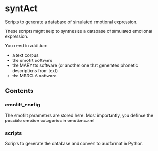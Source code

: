 # syntAct
Scripts to generate a database of simulated emotional expression.

These scripts might help to synthesize a database of simulated emotional expression.

You need in addition:

* a text corpus 
* the emofilt software
* the MARY tts software (or another one that generates phonetic descriptions from text)
* the MBROLA software

## Contents

### emofilt_config
The emofilt parameters are stored here.
Most importantly, you defince the possible emotion categories in emotions.xml

### scripts
Scripts to generate the database and convert to audformat in Python.